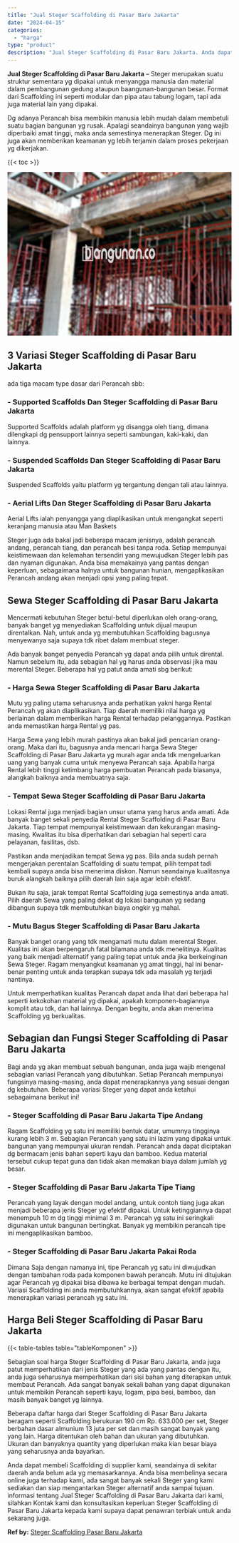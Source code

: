 ```yaml
---
title: "Jual Steger Scaffolding di Pasar Baru Jakarta"
date: "2024-04-15"
categories: 
  - "harga"
type: "product"
description: "Jual Steger Scaffolding di Pasar Baru Jakarta. Anda dapat membeli Scaffolding di supplier kami, seandainya di sekitar daerah anda belum ada yg memasarkannya...."
---
```


**Jual Steger Scaffolding di Pasar Baru Jakarta** – Steger merupakan suatu struktur sementara yg dipakai untuk menyangga manusia dan material dalam pembangunan gedung ataupun baangunan-bangunan besar. Format dari Scaffolding ini seperti modular dan pipa atau tabung logam, tapi ada juga material lain yang dipakai.

Dg adanya Perancah bisa membikin manusia lebih mudah dalam membetuli suatu bagian bangunan yg rusak. Apalagi seandainya bangunan yang wajib diperbaiki amat tinggi, maka anda semestinya menerapkan Steger. Dg ini juga akan memberikan keamanan yg lebih terjamin dalam proses pekerjaan yg dikerjakan.

{{< toc >}}

![Jual Steger Scaffolding di Pasar Baru Jakarta](/images/sewa-scaffolding-steger-17.png)

## 3 Variasi Steger Scaffolding di Pasar Baru Jakarta

ada tiga macam type dasar dari Perancah sbb:

### \- Supported Scaffolds Dan Steger Scaffolding di Pasar Baru Jakarta

Supported Scaffolds adalah platform yg disangga oleh tiang, dimana dilengkapi dg pensupport lainnya seperti sambungan, kaki-kaki, dan lainnya.

### \- Suspended Scaffolds Dan Steger Scaffolding di Pasar Baru Jakarta

Suspended Scaffolds yaitu platform yg tergantung dengan tali atau lainnya.

### \- Aerial Lifts Dan Steger Scaffolding di Pasar Baru Jakarta

Aerial Lifts ialah penyangga yang diaplikasikan untuk mengangkat seperti keranjang manusia atau Man Baskets

Steger juga ada bakal jadi beberapa macam jenisnya, adalah perancah andang, perancah tiang, dan perancah besi tanpa roda. Setiap mempunyai keistimewaan dan kelemahan tersendiri yang mewujudkan Steger lebih pas dan nyaman digunakan. Anda bisa memakainya yang pantas dengan keperluan, sebagaimana halnya untuk bangunan hunian, mengaplikasikan Perancah andang akan menjadi opsi yang paling tepat.

## Sewa Steger Scaffolding di Pasar Baru Jakarta

Mencermati kebutuhan Steger betul-betul diperlukan oleh orang-orang, banyak banget yg menyediakan Scaffolding untuk dijual maupun direntalkan. Nah, untuk anda yg membutuhkan Scaffolding bagusnya menyewanya saja supaya tdk ribet dalam membuat steger.

Ada banyak banget penyedia Perancah yg dapat anda pilih untuk dirental. Namun sebelum itu, ada sebagian hal yg harus anda observasi jika mau merental Steger. Beberapa hal yg patut anda amati sbg berikut:

### \- Harga Sewa Steger Scaffolding di Pasar Baru Jakarta

Mutu yg paling utama seharusnya anda perhatikan yakni harga Rental Perancah yg akan diaplikasikan. Tiap daerah memiliki nilai harga yg berlainan dalam memberikan harga Rental terhadap pelanggannya. Pastikan anda memastikan harga Rental yg pas.

Harga Sewa yang lebih murah pastinya akan bakal jadi pencarian orang-orang. Maka dari itu, bagusnya anda mencari harga Sewa Steger Scaffolding di Pasar Baru Jakarta yg murah agar anda tdk mengeluarkan uang yang banyak cuma untuk menyewa Perancah saja. Apabila harga Rental lebih tinggi ketimbang harga pembuatan Perancah pada biasanya, alangkah baiknya anda membuatnya saja.

### \- Tempat Sewa Steger Scaffolding di Pasar Baru Jakarta

Lokasi Rental juga menjadi bagian unsur utama yang harus anda amati. Ada banyak banget sekali penyedia Rental Steger Scaffolding di Pasar Baru Jakarta. Tiap tempat mempunyai keistimewaan dan kekurangan masing-masing. Kwalitas itu bisa diperhatikan dari sebagian hal seperti cara pelayanan, fasilitas, dsb.

Pastikan anda menjadikan tempat Sewa yg pas. Bila anda sudah pernah mengerjakan perentalan Scaffolding di suatu tempat, pilih tempat tadi kembali supaya anda bisa menerima diskon. Namun seandainya kualitasnya buruk alangkah baiknya pilih daerah lain saja agar lebih efektif.

Bukan itu saja, jarak tempat Rental Scaffolding juga semestinya anda amati. Pilih daerah Sewa yang paling dekat dg lokasi bangunan yg sedang dibangun supaya tdk membutuhkan biaya ongkir yg mahal.

### \- Mutu Bagus Steger Scaffolding di Pasar Baru Jakarta

Banyak banget orang yang tdk mengamati mutu dalam merental Steger. Kualitas ini akan berpengaruh fatal bilamana anda tdk menelitinya. Kualitas yang baik menjadi alternatif yang paling tepat untuk anda jika berkeinginan Sewa Steger. Ragam menyangkut keamanan yg amat tinggi, hal ini benar-benar penting untuk anda terapkan supaya tdk ada masalah yg terjadi nantinya.

Untuk memperhatikan kualitas Perancah dapat anda lihat dari beberapa hal seperti kekokohan material yg dipakai, apakah komponen-bagiannya komplit atau tdk, dan hal lainnya. Dengan begitu, anda akan menerima Scaffolding yg berkualitas.

## Sebagian dan Fungsi Steger Scaffolding di Pasar Baru Jakarta

Bagi anda yg akan membuat sebuah bangunan, anda juga wajib mengenal sebagian variasi Perancah yang dibutuhkan. Setiap Perancah mempunyai fungsinya masing-masing, anda dapat menerapkannya yang sesuai dengan dg kebutuhan. Beberapa variasi Steger yang dapat anda ketahui sebagaimana berikut ini!

### \- Steger Scaffolding di Pasar Baru Jakarta Tipe Andang

Ragam Scaffolding yg satu ini memiliki bentuk datar, umumnya tingginya kurang lebih 3 m. Sebagian Perancah yang satu ini lazim yang dipakai untuk bangunan yang mempunyai ukuran rendah. Perancah anda dapat diciptakan dg bermacam jenis bahan seperti kayu dan bamboo. Kedua material tersebut cukup tepat guna dan tidak akan memakan biaya dalam jumlah yg besar.

### \- Steger Scaffolding di Pasar Baru Jakarta Tipe Tiang

Perancah yang layak dengan model andang, untuk contoh tiang juga akan menjadi beberapa jenis Steger yg efektif dipakai. Untuk ketinggiannya dapat menempuh 10 m dg tinggi minimal 3 m. Perancah yg satu ini seringkali digunakan untuk bangunan bertingkat. Banyak yg membikin perancah tipe ini mengaplikasikan bamboo.

### \- Steger Scaffolding di Pasar Baru Jakarta Pakai Roda

Dimana Saja dengan namanya ini, tipe Perancah yg satu ini diwujudkan dengan tambahan roda pada komponen bawah perancah. Mutu ini ditujukan agar Perancah yg dipakai bisa dibawa ke berbagai tempat dengan mudah. Variasi Scaffolding ini anda membutuhkannya, akan sangat efektif apabila menerapkan variasi perancah yg satu ini.

## Harga Beli Steger Scaffolding di Pasar Baru Jakarta

{{< table-tables table="tableKomponen" >}}

Sebagian soal harga Steger Scaffolding di Pasar Baru Jakarta, anda juga patut memperhatikan dari jenis Steger yang ada yang pantas dengan itu, anda juga seharusnya memperhatikan dari sisi bahan yang diterapkan untuk membaut Perancah. Ada sangat banyak sekali bahan yang dapat digunakan untuk membikin Perancah seperti kayu, logam, pipa besi, bamboo, dan masih banyak banget yg lainnya.

Beberapa daftar harga dari Steger Scaffolding di Pasar Baru Jakarta beragam seperti Scaffolding berukuran 190 cm Rp. 633.000 per set, Steger berbahan dasar almunium 13 juta per set dan masih sangat banyak yang yang lain. Harga ditentukan oleh bahan dan ukuran yang dibutuhkan. Ukuran dan banyaknya quantity yang diperlukan maka kian besar biaya yang seharusnya anda bayarkan.

Anda dapat membeli Scaffolding di supplier kami, seandainya di sekitar daerah anda belum ada yg memasarkannya. Anda bisa membelinya secara online juga terhadap kami, ada sangat banyak sekali Steger yang kami sediakan dan siap mengantarkan Steger alternatif anda sampai tujuan. informasi tentang Jual Steger Scaffolding di Pasar Baru Jakarta dari kami, silahkan Kontak kami dan konsultasikan keperluan Steger Scaffolding di Pasar Baru Jakarta kepada kami supaya dapat penawran terbiak untuk anda sekarang juga.

**Ref by:** [Steger Scaffolding Pasar Baru Jakarta](https://id.wikipedia.org/wiki/Steger)
